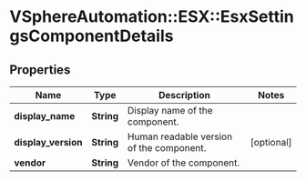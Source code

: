 # VSphereAutomation::ESX::EsxSettingsComponentDetails

## Properties
Name | Type | Description | Notes
------------ | ------------- | ------------- | -------------
**display_name** | **String** | Display name of the component. | 
**display_version** | **String** | Human readable version of the component. | [optional] 
**vendor** | **String** | Vendor of the component. | 


